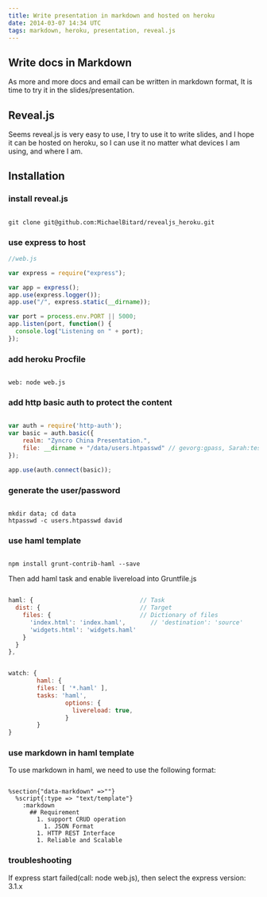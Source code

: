 ```yaml
---
title: Write presentation in markdown and hosted on heroku
date: 2014-03-07 14:34 UTC
tags: markdown, heroku, presentation, reveal.js
---
```


## Write docs in Markdown

As more and more docs and email can be written in markdown format, It is time
to try it in the slides/presentation.

## Reveal.js

Seems reveal.js is very easy to use, I try to use it to write slides, and
I hope it can be hosted on heroku, so I can use it no matter what devices I am
using, and where I am.

## Installation

### install reveal.js

```shell

git clone git@github.com:MichaelBitard/revealjs_heroku.git

```

### use express to host

```javascript
//web.js

var express = require("express");

var app = express();
app.use(express.logger());
app.use("/", express.static(__dirname));

var port = process.env.PORT || 5000;
app.listen(port, function() {
  console.log("Listening on " + port);
});

```

### add heroku Procfile

```shell

web: node web.js

```

### add http basic auth to protect the content

```javascript

var auth = require('http-auth');
var basic = auth.basic({
    realm: "Zyncro China Presentation.",
    file: __dirname + "/data/users.htpasswd" // gevorg:gpass, Sarah:testpass ...
});

app.use(auth.connect(basic));
```

### generate the user/password

```shell

mkdir data; cd data
htpasswd -c users.htpasswd david
```
### use haml template
```

npm install grunt-contrib-haml --save
```

Then add haml task and enable livereload into Gruntfile.js

```javascript

haml: {                              // Task
  dist: {                            // Target
    files: {                         // Dictionary of files
      'index.html': 'index.haml',       // 'destination': 'source'
      'widgets.html': 'widgets.haml'
    }
  }
},


watch: {
        haml: {
		files: [ '*.haml' ],
		tasks: 'haml',
                options: {
                  livereload: true,
                }
        }
}
```

### use markdown in haml template

To use markdown in haml, we need to use the following format:

```

%section{"data-markdown" =>""}
  %script{:type => "text/template"}
    :markdown
      ## Requirement
        1. support CRUD operation
          1. JSON Format
        1. HTTP REST Interface
        1. Reliable and Scalable

```

### troubleshooting

If express start failed(call: node web.js), then select the express version:
3.1.x
